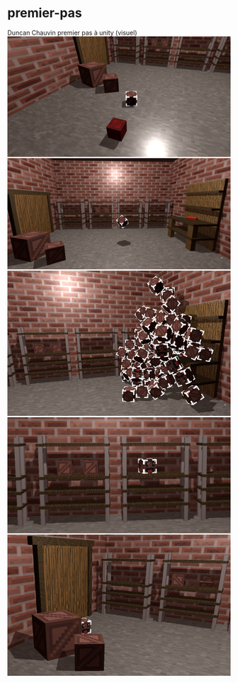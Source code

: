 # premier-pas
Duncan Chauvin premier pas à unity (visuel)
<img src="readme/screen1.jpg">
<img src="readme/screen2.jpg">
<img src="readme/screen3.jpg">
<img src="readme/screen4.jpg">
<img src="readme/screen5.jpg">